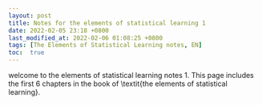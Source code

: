 ```yaml
---
layout: post
title: Notes for the elements of statistical learning 1
date: 2022-02-05 23:18 +0800
last_modified_at: 2022-02-06 01:08:25 +0800
tags: [The Elements of Statistical Learning notes, EN]
toc:  true
---
```


welcome to the elements of statistical learning notes 1. This page includes the first 6 chapters in the book of \textit{the elements of statistical learning}.

